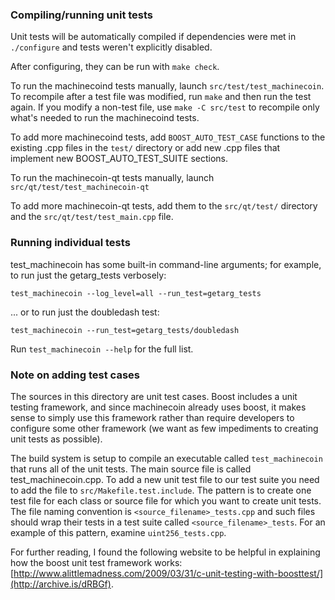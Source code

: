 ### Compiling/running unit tests

Unit tests will be automatically compiled if dependencies were met in `./configure`
and tests weren't explicitly disabled.

After configuring, they can be run with `make check`.

To run the machinecoind tests manually, launch `src/test/test_machinecoin`. To recompile
after a test file was modified, run `make` and then run the test again. If you
modify a non-test file, use `make -C src/test` to recompile only what's needed
to run the machinecoind tests.

To add more machinecoind tests, add `BOOST_AUTO_TEST_CASE` functions to the existing
.cpp files in the `test/` directory or add new .cpp files that
implement new BOOST_AUTO_TEST_SUITE sections.

To run the machinecoin-qt tests manually, launch `src/qt/test/test_machinecoin-qt`

To add more machinecoin-qt tests, add them to the `src/qt/test/` directory and
the `src/qt/test/test_main.cpp` file.

### Running individual tests

test_machinecoin has some built-in command-line arguments; for
example, to run just the getarg_tests verbosely:

    test_machinecoin --log_level=all --run_test=getarg_tests

... or to run just the doubledash test:

    test_machinecoin --run_test=getarg_tests/doubledash

Run `test_machinecoin --help` for the full list.

### Note on adding test cases

The sources in this directory are unit test cases.  Boost includes a
unit testing framework, and since machinecoin already uses boost, it makes
sense to simply use this framework rather than require developers to
configure some other framework (we want as few impediments to creating
unit tests as possible).

The build system is setup to compile an executable called `test_machinecoin`
that runs all of the unit tests.  The main source file is called
test_machinecoin.cpp. To add a new unit test file to our test suite you need
to add the file to `src/Makefile.test.include`. The pattern is to create
one test file for each class or source file for which you want to create
unit tests.  The file naming convention is `<source_filename>_tests.cpp`
and such files should wrap their tests in a test suite
called `<source_filename>_tests`. For an example of this pattern,
examine `uint256_tests.cpp`.

For further reading, I found the following website to be helpful in
explaining how the boost unit test framework works:
[http://www.alittlemadness.com/2009/03/31/c-unit-testing-with-boosttest/](http://archive.is/dRBGf).

